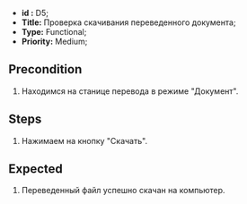  - **id :** D5;
 - **Title:** Проверка скачивания переведенного документа;
 - **Type:** Functional;
 - **Priority:** Medium;

## Precondition

1. Находимся на станице перевода в режиме "Документ".

## Steps

1. Нажимаем на кнопку "Скачать".
 
## Expected
  
1. Переведенный файл успешно скачан на компьютер.